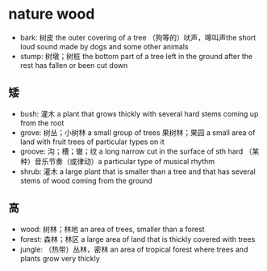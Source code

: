 # nature wood

- bark: 树皮 the outer covering of a tree （狗等的）吠声，嗥叫声the short loud sound made by dogs and some other animals
- stump: 树墩；树桩 the bottom part of a tree left in the ground after the rest has fallen or been cut down

## 矮

- bush: 灌木 a plant that grows thickly with several hard stems coming up from the root
- grove: 树丛；小树林 a small group of trees 果树林；果园 a small area of land with fruit trees of particular types on it
- groove: 沟；槽；辙；纹 a long narrow cut in the surface of sth hard （某种）音乐节奏（或律动）a particular type of musical rhythm
- shrub: 灌木 a large plant that is smaller than a tree and that has several stems of wood coming from the ground

## 高

- wood: 树林；林地 an area of trees, smaller than a forest
- forest: 森林；林区 a large area of land that is thickly covered with trees
- jungle: （热带）丛林，密林 an area of tropical forest where trees and plants grow very thickly
